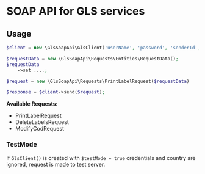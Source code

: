 # SOAP API for GLS services

## Usage

```php
$client = new \GlsSoapApi\GlsClient('userName', 'password', 'senderId', 'countryCode', 'testMode');

$requestData = new \GlsSoapApi\Requests\Entities\RequestData();
$requestData
    ->set ....;

$request = new \GlsSoapApi\Requests\PrintLabelRequest($requestData)

$response = $client->send($request);
```

**Available Requests:**

* PrintLabelRequest
* DeleteLabelsRequest
* ModifyCodRequest

### TestMode

If `GlsClient()` is created with `$testMode = true` credentials and country are ignored, request is made to test server.



